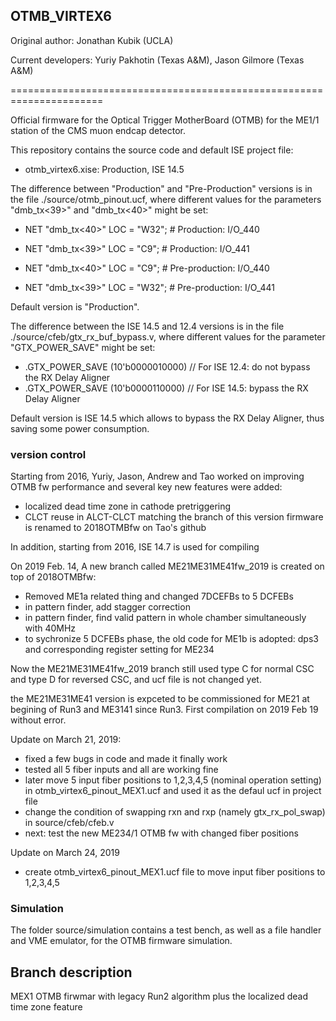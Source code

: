 ## OTMB_VIRTEX6
 
 Original author: Jonathan Kubik (UCLA)
 
 Current developers: Yuriy Pakhotin (Texas A&M), Jason Gilmore (Texas A&M)
 
======================================================================

Official firmware for the Optical Trigger MotherBoard (OTMB) for
the ME1/1 station of the CMS muon endcap detector.

This repository contains the source code and default ISE project file:

- otmb_virtex6.xise: Production, ISE 14.5

The difference between "Production" and "Pre-Production" versions is
in the file ./source/otmb_pinout.ucf, where different values for the
parameters "dmb_tx<39>" and "dmb_tx<40>" might be set:

- NET "dmb_tx<40>"	LOC = "W32"; # Production:     I/O_440
- NET "dmb_tx<39>"	LOC = "C9";  # Production:     I/O_441

- NET "dmb_tx<40>"	LOC = "C9";  # Pre-production: I/O_440
- NET "dmb_tx<39>"	LOC = "W32"; # Pre-production: I/O_441

Default version is "Production".

The difference between the ISE 14.5 and 12.4 versions is in the file
./source/cfeb/gtx_rx_buf_bypass.v, where different values for the
parameter "GTX_POWER_SAVE" might be set:

- .GTX_POWER_SAVE (10'b0000010000)  // For ISE 12.4: do not bypass the RX Delay Aligner
- .GTX_POWER_SAVE (10'b0000110000)  // For ISE 14.5: bypass the RX Delay Aligner
 
Default version is ISE 14.5 which allows to bypass the RX Delay Aligner,
thus saving some power consumption.

### version control
Starting from 2016, Yuriy, Jason, Andrew and Tao worked on improving OTMB fw performance and several key new features were added:
 - localized dead time zone in cathode pretriggering 
 - CLCT reuse in ALCT-CLCT matching
the branch of this version firmware is renamed to 2018OTMBfw on Tao's github


In addition, starting from 2016, ISE 14.7 is used for compiling 

On 2019 Feb. 14, A new branch called ME21ME31ME41fw_2019 is created on top of 2018OTMBfw:
  - Removed ME1a related thing and changed 7DCEFBs to 5 DCFEBs
  - in pattern finder, add stagger correction
  - in pattern finder, find valid pattern in whole chamber simultaneously with 40MHz
  - to sychronize 5 DCFEBs phase, the old code for ME1b is adopted:  dps3 and corresponding register setting for ME234

Now the ME21ME31ME41fw_2019 branch still used type C for normal CSC and type D for reversed CSC,  and ucf file is not changed yet. 

the ME21ME31ME41 version is expceted to be commissioned for ME21 at begining of Run3 and ME3141 since Run3. First compilation on 2019 Feb 19 without error.

Update on March 21, 2019: 
  - fixed a few bugs in code and made it finally work
  - tested all 5 fiber inputs and all are working fine
  - later move 5 input fiber positions to 1,2,3,4,5 (nominal operation setting) in otmb_virtex6_pinout_MEX1.ucf and used it as the defaul ucf in project file
  - change the condition of swapping rxn and rxp (namely gtx_rx_pol_swap) in source/cfeb/cfeb.v 
  - next: test the new ME234/1 OTMB fw with changed fiber positions

Update on March 24, 2019
  - create otmb_virtex6_pinout_MEX1.ucf file to move input fiber positions to 1,2,3,4,5




### Simulation
The folder source/simulation contains a test bench, as well as a
file handler and VME emulator, for the OTMB firmware simulation.


## Branch description
MEX1 OTMB firwmar with legacy Run2 algorithm plus the localized dead time zone feature
